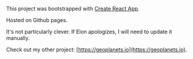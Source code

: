 This project was bootstrapped with [Create React App](https://github.com/facebookincubator/create-react-app).

Hosted on Github pages. 

It's not particularly clever. If Elon apologizes, I will need to update it manually. 

Check out my other project: [https://geoplanets.io](https://geoplanets.io). 
